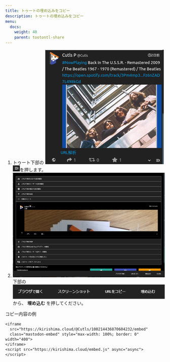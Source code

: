 ```yaml
---
title: トゥートの埋め込みをコピー
description: トゥートの埋め込みをコピー
menu:
  docs:
    weight: 40
    parent: tootontl-share
---
```


1. トゥート下部の ![toottl1](https://raw.githubusercontent.com/cutls/TheDeskDocs/master/media/toottl1.png) ![toottl6](https://raw.githubusercontent.com/cutls/TheDeskDocs/master/media/toottl6.png)を押します。
2. ![toottl11](https://raw.githubusercontent.com/cutls/TheDeskDocs/master/media/toottl11.png) 下部の ![toottl12](https://raw.githubusercontent.com/cutls/TheDeskDocs/master/media/toottl12.png) から、 **埋め込む** を押してください。

コピー内容の例  
```
<iframe 
  src="https://kirishima.cloud/@Cutls/100214436870604232/embed" 
  class="mastodon-embed" style="max-width: 100%; border: 0" width="400">
</iframe>
<script src="https://kirishima.cloud/embed.js" async="async">
</script>
```

